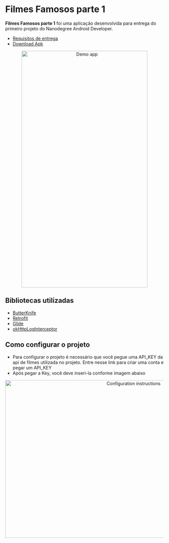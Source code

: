 # Filmes Famosos parte 1

**Filmes Famosos parte 1** foi uma aplicação desenvolvida para entrega do primeiro projeto do Nanodegree Android Developer.

- [Requisitos de entrega](https://review.udacity.com/#!/rubrics/672/view)
- [Download Apk](https://doc-0s-0k-docs.googleusercontent.com/docs/securesc/p8nu1jkif2um2ks28nmtu3mlbeoj46l7/7gp1upgic0j59uor89boc64ocm0bnfc0/1540389600000/10331072893975336866/10331072893975336866/1cxYgaJGflVAt2g0KSndvoaPwCQs8J9-t?e=download&nonce=dfbslvt01aupc&user=10331072893975336866&hash=lf1r5eg9kvdu5ioos3hua125t17r6d5g)

<p align="center">
  <img src="https://i.imgur.com/MCxg5aF.gifv" alt="Demo app"
       width="400" height="750">
</p>

## Bibliotecas utilizadas
* [ButterKnife](https://github.com/JakeWharton/butterknife)
* [Retrofit](https://github.com/square/retrofit)
* [Glide](https://github.com/bumptech/glide)
* [okHttpLogInterceptor](https://github.com/square/okhttp/tree/master/okhttp-logging-interceptor)

## Como configurar o projeto
  - Para configurar o projeto é necessário que você pegue uma API_KEY da api de filmes utilizada no projeto. Entre nesse link para criar uma conta e pegar um API_KEY
  - Após pegar a Key, você deve inseri-la conforme imagem abaixo
  <p align="center">
    <img src="https://i.imgur.com/aE5LzRw.png" alt="Configuration instructions"
         width="800" height="500">
  </p>
